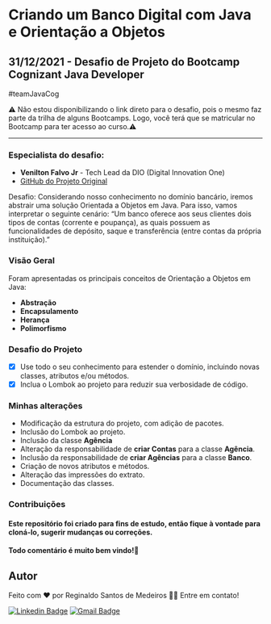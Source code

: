 # Criando um Banco Digital com Java e Orientação a Objetos

## 31/12/2021 - Desafio de Projeto do Bootcamp Cognizant Java Developer  
#teamJavaCog

⚠️ Não estou disponibilizando o link direto para o desafio, pois o mesmo faz parte da trilha de alguns Bootcamps. Logo, você terá que se matricular no Bootcamp para ter acesso ao curso.⚠️

------------

### Especialista do desafio: 
- **Venilton Falvo Jr** - Tech Lead da DIO (Digital Innovation One)
- [GitHub do Projeto Original](https://github.com/falvojr/lab-banco-digital-oo)

Desafio: Considerando nosso conhecimento no domínio bancário, iremos abstrair uma solução Orientada a Objetos em Java. Para isso, vamos interpretar o seguinte cenário:
“Um banco oferece aos seus clientes dois tipos de contas (corrente e poupança), as quais possuem as funcionalidades de depósito, saque e transferência (entre contas da própria instituição).”

### Visão Geral
Foram apresentadas os principais conceitos de Orientação a Objetos em Java:
- **Abstração**
- **Encapsulamento**
- **Herança**
- **Polimorfismo**

### Desafio do Projeto
- [x] Use todo o seu conhecimento para estender o domínio, incluindo novas classes, atributos e/ou métodos.
- [x] Inclua o Lombok ao projeto para reduzir sua verbosidade de código.

### Minhas alterações
- Modificação da estrutura do projeto, com adição de pacotes.
- Inclusão do Lombok ao projeto.
- Inclusão da classe **Agência**
- Alteração da responsabilidade de **criar Contas** para a classe **Agência**.
- Inclusão da responsabilidade de **criar Agências** para a classe **Banco**.
- Criação de novos atributos e métodos.
- Alteração das impressões do extrato.
- Documentação das classes.

### Contribuições
#### Este repositório foi criado para fins de estudo, então fique à vontade para cloná-lo, sugerir mudanças ou correções.
#### Todo comentário é muito bem vindo!🤝

## Autor  

Feito com ❤️ por Reginaldo Santos de Medeiros 👋🏽 Entre em contato!

[![Linkedin Badge](https://img.shields.io/badge/-Reginaldo-blue?style=flat-square&logo=Linkedin&logoColor=white&link=https://www.linkedin.com/in/reginaldo-santos-de-medeiros-59517324/)](https://www.linkedin.com/in/reginaldo-santos-de-medeiros-59517324/) [![Gmail Badge](https://img.shields.io/badge/-rsanme@gmail.com-c14438?style=flat-square&logo=Gmail&logoColor=white&link=mailto:rsanme@gmail.com)](mailto:rsanme@gmail.com)


